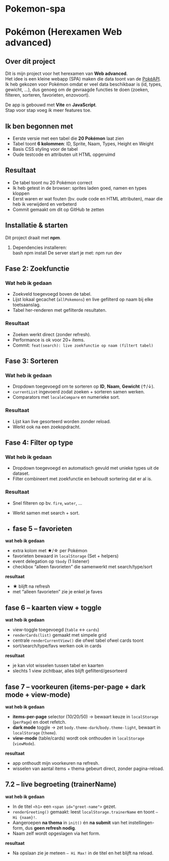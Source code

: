 # Pokemon-spa

# Pokémon  (Herexamen Web advanced)

## Over dit project
Dit is mijn project voor het herexamen van **Web advanced**.  
Het idee is een kleine webapp (SPA) maken die data toont van de [PokéAPI](https://pokeapi.co/).  
Ik heb gekozen voor Pokémon omdat er veel data beschikbaar is (id, types, gewicht, ...), dus genoeg om de gevraagde functies te doen (zoeken, filteren, sorteren, favorieten, enzovoort).

De app is gebouwd met **Vite** en **JavaScript**.  
Stap voor stap voeg ik meer features toe.  

## Ik ben begonnen met
- Eerste versie met een tabel die **20 Pokémon** laat zien  
- Tabel toont **6 kolommen**: ID, Sprite, Naam, Types, Height en Weight  
- Basis CSS styling voor de tabel  
- Oude testcode en attributen uit HTML opgeruimd

 ## Resultaat
- De tabel toont nu 20 Pokémon correct
- Ik heb getest in de browser: sprites laden goed, namen en types kloppen
- Eerst waren er wat fouten (bv. oude code en HTML attributen), maar die heb ik verwijderd en verbeterd
- Commit gemaakt om dit op GitHub te zetten

## Installatie & starten
Dit project draait met **npm**.  
1. Dependencies installeren:  
   bash
   npm install
De server start je met:
npm run dev

## Fase 2: Zoekfunctie

### Wat heb ik gedaan
- Zoekveld toegevoegd boven de tabel.
- Lijst lokaal gecachet (`allPokemons`) en live gefilterd op naam bij elke toetsaanslag.
- Tabel her-renderen met gefilterde resultaten.

### Resultaat
- Zoeken werkt direct (zonder refresh).
- Performance is ok voor 20+ items.
- Commit: `feat(search): live zoekfunctie op naam (filtert tabel)`


## Fase 3: Sorteren

### Wat heb ik gedaan
- Dropdown toegevoegd om te sorteren op **ID**, **Naam**, **Gewicht** (↑/↓).
- `currentList` ingevoerd zodat zoeken + sorteren samen werken.
- Comparators met `localeCompare` en numerieke sort.

### Resultaat
- Lijst kan live gesorteerd worden zonder reload.
- Werkt ook na een zoekopdracht.

## Fase 4: Filter op type
### Wat heb ik gedaan
- Dropdown toegevoegd en automatisch gevuld met unieke types uit de dataset.
- Filter combineert met zoekfunctie en behoudt sortering dat er al is.
### Resultaat
- Snel filteren op bv. `fire`, `water`, …
- Werkt samen met search + sort.

- ## fase 5 – favorieten
**wat heb ik gedaan**
- extra kolom met ★/☆ per Pokémon
- favorieten bewaard in `localStorage` (Set + helpers)
- event delegation op `tbody` (1 listener)
- checkbox “alleen favorieten” die samenwerkt met search/type/sort

**resultaat**
- ★ blijft na refresh
- met “alleen favorieten” zie je enkel je faves

## fase 6 – kaarten view + toggle
**wat heb ik gedaan**
- view-toggle toegevoegd (`table` ↔ `cards`)
- `renderCards(list)` gemaakt met simpele grid
- centrale `renderCurrentView()` die ofwel tabel ofwel cards toont
- sort/search/type/favs werken ook in cards

**resultaat**
- je kan vlot wisselen tussen tabel en kaarten
- slechts 1 view zichtbaar, alles blijft gefilterd/gesorteerd

## fase 7 – voorkeuren (items-per-page + dark mode + view-mode)

**wat heb ik gedaan**
- **items-per-page** selector (10/20/50) → bewaart keuze in `localStorage` (`perPage`) en doet refetch.
- **dark mode** toggle → zet `body.theme-dark`/`body.theme-light`, bewaart in `localStorage` (`theme`).
- **view-mode** (table/cards) wordt ook onthouden in `localStorage` (`viewMode`).

**resultaat**
- app onthoudt mijn voorkeuren na refresh.
- wisselen van aantal items + thema gebeurt direct, zonder pagina-reload.

## 7.2 – live begroeting (trainerName)
**wat heb ik gedaan**
- In de titel `<h1>` een `<span id="greet-name">` gezet.
- `renderGreeting()` gemaakt: leest `localStorage.trainerName` en toont `– Hi {naam}!`.
- Aangeroepen **na thema** in `init()` én **na submit** van het instellingen-form, dus **geen refresh nodig**.
- Naam zelf wordt opgeslagen via het form.

**resultaat**
- Na opslaan zie je meteen `– Hi Max!` in de titel en het blijft na reload.




